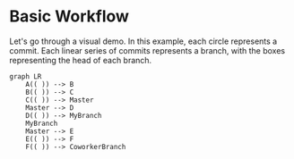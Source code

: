 # Basic Workflow
Let's go through a visual demo.
In this example, each circle represents a commit.
Each linear series of commits represents a branch, with the boxes representing the head of each branch.

```mermaid
graph LR
    A(( )) --> B
    B(( )) --> C
    C(( )) --> Master
    Master --> D
    D(( )) --> MyBranch
    MyBranch
    Master --> E
    E(( )) --> F
    F(( )) --> CoworkerBranch

```


